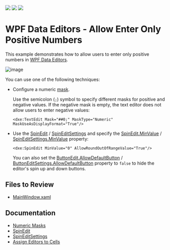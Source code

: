 <!-- default badges list -->
![](https://img.shields.io/endpoint?url=https://codecentral.devexpress.com/api/v1/VersionRange/163292254/17.2.3%2B)
[![](https://img.shields.io/badge/Open_in_DevExpress_Support_Center-FF7200?style=flat-square&logo=DevExpress&logoColor=white)](https://supportcenter.devexpress.com/ticket/details/T830484)
[![](https://img.shields.io/badge/📖_How_to_use_DevExpress_Examples-e9f6fc?style=flat-square)](https://docs.devexpress.com/GeneralInformation/403183)
<!-- default badges end -->

# WPF Data Editors - Allow Enter Only Positive Numbers

This example demonstrates how to allow users to enter only positive numbers in [WPF Data Editors](https://docs.devexpress.com/WPF/6190/controls-and-libraries/data-editors).

![image](https://user-images.githubusercontent.com/65009440/220624352-8e85574a-d3e9-476a-bcb5-74897baca85d.png)

You can use one of the following techniques:
 
* Configure a numeric [mask](https://docs.devexpress.com/WPF/6945/controls-and-libraries/data-editors/common-features/masked-input).

  Use the semicolon (`;`) symbol to specify different masks for positive and negative values. If the negative mask is empty, the text editor does not allow users to enter negative values:
  
  ```
  <dxe:TextEdit Mask="##0;" MaskType="Numeric" MaskUseAsDisplayFormat="True"/>
  ```

* Use the [SpinEdit](https://docs.devexpress.com/WPF/6163/controls-and-libraries/data-editors/editor-types/spinedit) / [SpinEditSettings](https://docs.devexpress.com/WPF/DevExpress.Xpf.Editors.Settings.SpinEditSettings) and specify the [SpinEdit.MinValue](https://docs.devexpress.com/WPF/DevExpress.Xpf.Editors.SpinEdit.MinValue) / [SpinEditSettings.MinValue](https://docs.devexpress.com/WPF/DevExpress.Xpf.Editors.Settings.SpinEditSettings.MinValue) property:

  ```
  <dxe:SpinEdit MinValue="0" AllowRoundOutOfRangeValue="True"/>
  ```

  You can also set the [ButtonEdit.AllowDefaultButton](https://docs.devexpress.com/WPF/DevExpress.Xpf.Editors.ButtonEdit.AllowDefaultButton) / [ButtonEditSettings.AllowDefaultButton](https://docs.devexpress.com/WPF/DevExpress.Xpf.Editors.Settings.ButtonEditSettings.AllowDefaultButton) property to `false` to hide the editor's spin up and down buttons.

## Files to Review

* [MainWindow.xaml](./CS/MainWindow.xaml)

## Documentation

* [Numeric Masks](https://docs.devexpress.com/WPF/6950/controls-and-libraries/data-editors/common-features/masked-input/mask-type-numeric)
* [SpinEdit](https://docs.devexpress.com/WPF/DevExpress.Xpf.Editors.SpinEdit)
* [SpinEditSettings](https://docs.devexpress.com/WPF/DevExpress.Xpf.Editors.Settings.SpinEditSettings)
* [Assign Editors to Cells](https://docs.devexpress.com/WPF/401011/controls-and-libraries/data-grid/data-editing-and-validation/modify-cell-values/assign-an-editor-to-a-cell)
